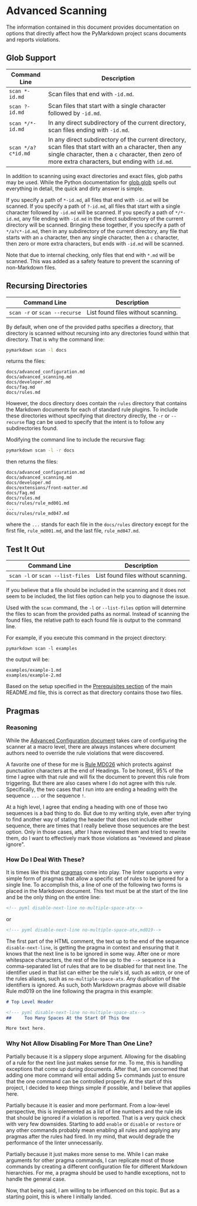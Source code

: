 # Advanced Scanning

The information contained in this document provides
documentation on options that directly affect how
the PyMarkdown project scans documents and reports
violations.

## Glob Support

| Command Line | Description |
| -- | -- |
| `scan *-id.md` | Scan files that end with `-id.md`. |
| `scan ?-id.md` | Scan files that start with a single character followed by `-id.md`. |
| `scan */*-id.md` | In any direct subdirectory of the current directory, scan files ending with `-id.md`. |
| `scan */a?c*id.md` |In any direct subdirectory of the current directory, scan files that start with an `a` character, then any single character, then a `c` character, then zero of more extra characters, but ending with `id.md`. |

In addition to scanning using exact directories and exact files,
glob paths may be used.  While the Python documentation for
[glob.glob](https://docs.python.org/3/library/glob.html)
spells out everything in detail, the quick and dirty answer
is simple.

If you specify a path of `*-id.md`, all files that end with
`-id.md` will be scanned. If you specify a path of `?-id.md`,
all files that start with a single character followed by
`-id.md` will be scanned.  If you specify a path of `*/*-id.md`,
any file ending with `-id.md` in the direct subdirectory
of the current directory will be scanned.  Bringing these
together, if you specify a path of `*/a?c*-id.md`, then in
any subdirectory of the current directory, any file that
starts with an `a` character, then any single character,
then a `c` character, then zero or more extra characters, but
ends with `-id.md` will be scanned.

Note that due to internal checking, only files that end with
`*.md` will be scanned.  This was added as a safety feature
to prevent the scanning of non-Markdown files.

## Recursing Directories

| Command Line | Description |
| -- | -- |
| `scan -r` or `scan --recurse` | List found files without scanning. |

By default, when one of the provided paths specifies a directory,
that directory is scanned without recursing into any directories
found within that directory.  That is why the command line:

```sh
pymarkdown scan -l docs
```

returns the files:

```text
docs/advanced_configuration.md
docs/advanced_scanning.md
docs/developer.md
docs/faq.md
docs/rules.md
```

However, the docs directory does contain the `rules`
directory that contains the Markdown documents for each of
standard rule plugins.  To include these directories without
specifying that directory directly, the `-r` or `--recurse`
flag can be used to specify that the intent is to follow any
subdirectories found.

Modifying the command line to include the recursive flag:

```sh
pymarkdown scan -l -r docs
```

then returns the files:

```text
docs/advanced_configuration.md
docs/advanced_scanning.md
docs/developer.md
docs/extensions/front-matter.md
docs/faq.md
docs/rules.md
docs/rules/rule_md001.md
...
docs/rules/rule_md047.md
```

where the `...` stands for each file in the `docs/rules` directory
except for the first file, `rule_md001.md`, and the last file,
`rule_md047.md`.

## Test It Out

| Command Line | Description |
| -- | -- |
| `scan -l` or `scan --list-files` | List found files without scanning. |

If you believe that a file should be included in the scanning
and it does not seem to be included, the list files option can
help you to diagnose the issue.

Used with the `scan` command, the `-l` or `--list-files` option
will determine the files to scan from the provided paths as normal.
Instead of scanning the found files, the relative path to each
found file is output to the command line.

For example, if you execute this command in the project directory:

```shell
pymarkdown scan -l examples
```

the output will be:

```text
examples/example-1.md
examples/example-2.md
```

Based on the setup specified in the
[Prerequisites section](/README.md#prerequisites)
of the main README.md file, this is correct as that directory contains those
two files.

## Pragmas

### Reasoning

While the [Advanced Configuration document](/docs/advanced_configuration.md)
takes care of configuring the scanner at a macro level, there are
always instances where document authors need to override the rule violations
that were discovered.

A favorite one of these for me is
[Rule MD026](/docs/rules/rule_md026.md)
which protects against punctuation characters at the end of Headings.
To be honest, 95% of the time I agree with that rule and will fix
the document to prevent this rule from triggering.  But there are also
cases where I do not agree with this rule.  Specifically, the two cases
that I run into are ending a heading with the sequence `...` or the sequence `!`.

At a high level, I agree that ending a heading with one of those two sequences
is a bad thing to do.  But due to my writing style, even after trying to
find another way of stating the header that does not include either sequence,
there are times that I really believe those sequences are the best option.
Only in those cases, after I have reviewed them and tried to rewrite them,
do I want to effectively mark those violations as "reviewed and please ignore".

### How Do I Deal With These?

It is times like this that
[pragmas](https://jackdewinter.github.io/2021/05/17/markdown-linter-road-to-initial-release-dotting-the-is/#pragmas)
come into play.  The linter supports a very simple form of pragmas that allow
a specific set of rules to be ignored for a single line.  To accomplish
this, a line of one of the following two forms is placed in the Markdown
document.  This text must be at the start of the line and be the only thing
on the entire line:

```Markdown
<!-- pyml disable-next-line no-multiple-space-atx-->
```

or

```Markdown
<!--- pyml disable-next-line no-multiple-space-atx,md019-->
```

The first part of the HTML comment, the text up to the end of
the sequence `disable-next-line`, is getting the pragma in
context and ensuring that it knows that the next line is to be
ignored in some way.
After one or more whitespace characters, the rest of the line
up to the `-->` sequence is a comma-separated list of rules
that are to be disabled for that next line.  The identifier
used in that list can either be the rule's id, such as `md019`,
or one of the rules aliases, such as `no-multiple-space-atx`.
Any duplication of the identifiers is ignored.  As such, both
Markdown pragmas above will disable Rule md019 on the line
following the pragma in this example:

```Markdown
# Top Level Header

<!--- pyml disable-next-line no-multiple-space-atx-->
##     Too Many Spaces At the Start Of This One

More text here.
```

### Why Not Allow Disabling For More Than One Line?

Partially because it is a slippery slope argument.  Allowing for
the disabling of a rule for the next line just makes sense for me.
To me, this is handling exceptions that come up during documents.
After that, I am concerned that adding one more command will entail
adding 5+ commands just to ensure that the one command can be
controlled properly.  At the start of this project, I decided to keep
things simple if possible, and I believe that applies here.

Partially because it is easier and more performant.  From a
low-level perspective, this is implemented as a list of line numbers
and the rule ids that should be ignored if a violation is reported.
That is a very quick check with very few downsides.  Starting to add
`enable` or `disable` or `restore` or any other commands probably
mean enabling all rules and applying any pragmas after the rules
had fired.  In my mind, that would degrade the performance of the
linter unnecessarily.

Partially because it just makes more sense to me.  While I can
make arguments for other pragma commands, I can replicate most
of those commands by creating a different configuration file
for different Markdown hierarchies.  For me, a pragma should
be used to handle exceptions, not to handle the general case.

Now, that being said, I am willing to be influenced on this
topic.  But as a starting point, this is where I initially landed.
